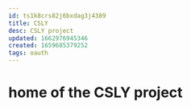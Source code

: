 ```yaml
---
id: ts1k8crs82j6bxdag3j4389
title: CSLY
desc: CSLY project
updated: 1662976945346
created: 1659685379252
tags: oauth
---
```

# home of the CSLY project